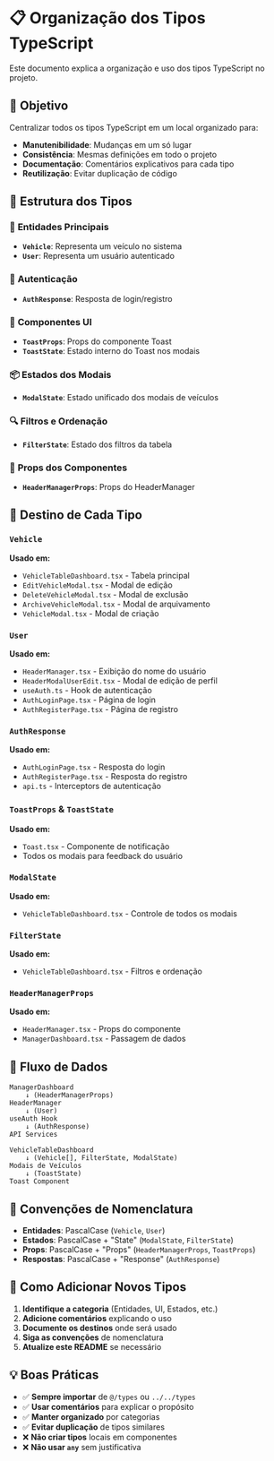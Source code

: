 # 📋 Organização dos Tipos TypeScript

Este documento explica a organização e uso dos tipos TypeScript no projeto.

## 🎯 **Objetivo**

Centralizar todos os tipos TypeScript em um local organizado para:
- **Manutenibilidade**: Mudanças em um só lugar
- **Consistência**: Mesmas definições em todo o projeto
- **Documentação**: Comentários explicativos para cada tipo
- **Reutilização**: Evitar duplicação de código

## 📁 **Estrutura dos Tipos**

### 🚗 **Entidades Principais**
- **`Vehicle`**: Representa um veículo no sistema
- **`User`**: Representa um usuário autenticado

### 🔐 **Autenticação**
- **`AuthResponse`**: Resposta de login/registro

### 🎨 **Componentes UI**
- **`ToastProps`**: Props do componente Toast
- **`ToastState`**: Estado interno do Toast nos modais

### 📦 **Estados dos Modais**
- **`ModalState`**: Estado unificado dos modais de veículos

### 🔍 **Filtros e Ordenação**
- **`FilterState`**: Estado dos filtros da tabela

### 🧩 **Props dos Componentes**
- **`HeaderManagerProps`**: Props do HeaderManager

## 📍 **Destino de Cada Tipo**

### `Vehicle`
**Usado em:**
- `VehicleTableDashboard.tsx` - Tabela principal
- `EditVehicleModal.tsx` - Modal de edição
- `DeleteVehicleModal.tsx` - Modal de exclusão
- `ArchiveVehicleModal.tsx` - Modal de arquivamento
- `VehicleModal.tsx` - Modal de criação

### `User`
**Usado em:**
- `HeaderManager.tsx` - Exibição do nome do usuário
- `HeaderModalUserEdit.tsx` - Modal de edição de perfil
- `useAuth.ts` - Hook de autenticação
- `AuthLoginPage.tsx` - Página de login
- `AuthRegisterPage.tsx` - Página de registro

### `AuthResponse`
**Usado em:**
- `AuthLoginPage.tsx` - Resposta do login
- `AuthRegisterPage.tsx` - Resposta do registro
- `api.ts` - Interceptors de autenticação

### `ToastProps` & `ToastState`
**Usado em:**
- `Toast.tsx` - Componente de notificação
- Todos os modais para feedback do usuário

### `ModalState`
**Usado em:**
- `VehicleTableDashboard.tsx` - Controle de todos os modais

### `FilterState`
**Usado em:**
- `VehicleTableDashboard.tsx` - Filtros e ordenação

### `HeaderManagerProps`
**Usado em:**
- `HeaderManager.tsx` - Props do componente
- `ManagerDashboard.tsx` - Passagem de dados

## 🔄 **Fluxo de Dados**

```
ManagerDashboard
    ↓ (HeaderManagerProps)
HeaderManager
    ↓ (User)
useAuth Hook
    ↓ (AuthResponse)
API Services
```

```
VehicleTableDashboard
    ↓ (Vehicle[], FilterState, ModalState)
Modais de Veículos
    ↓ (ToastState)
Toast Component
```

## 📝 **Convenções de Nomenclatura**

- **Entidades**: PascalCase (`Vehicle`, `User`)
- **Estados**: PascalCase + "State" (`ModalState`, `FilterState`)
- **Props**: PascalCase + "Props" (`HeaderManagerProps`, `ToastProps`)
- **Respostas**: PascalCase + "Response" (`AuthResponse`)

## 🚀 **Como Adicionar Novos Tipos**

1. **Identifique a categoria** (Entidades, UI, Estados, etc.)
2. **Adicione comentários** explicando o uso
3. **Documente os destinos** onde será usado
4. **Siga as convenções** de nomenclatura
5. **Atualize este README** se necessário

## 💡 **Boas Práticas**

- ✅ **Sempre importar** de `@/types` ou `../../types`
- ✅ **Usar comentários** para explicar o propósito
- ✅ **Manter organizado** por categorias
- ✅ **Evitar duplicação** de tipos similares
- ❌ **Não criar tipos** locais em componentes
- ❌ **Não usar `any`** sem justificativa 